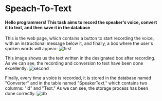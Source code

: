 # Speach-To-Text
#### Hello programmers! This task aims to record the speaker's voice, convert it to text, and then save it in the database

This is the web page, which contains a button to start recording the voice, with an instructional message below it, and finally, a box where the user's spoken words will appear:
![first](https://github.com/user-attachments/assets/0847cb96-5659-4459-b5de-8cbe93f46cc0)

This image shows us the text written in the designated box after recording. As we can see, the recording and conversion to text have been done excellently:
![second](https://github.com/user-attachments/assets/ef2003f4-aceb-47bc-adeb-a2b0e7007fcd)

Finally, every time a voice is recorded, it is stored in the database named "Converter" and in the table named "SpeakerText," which contains two columns: "id" and "Text." As we can see, the storage process has been done correctly:
![db](https://github.com/user-attachments/assets/bb205e3d-47b5-4bbf-a238-7a8e4bc643ee)


